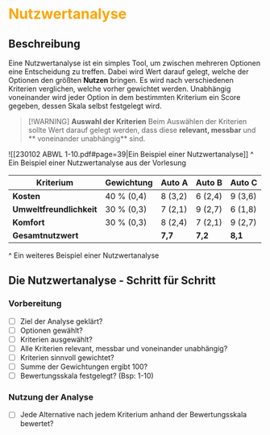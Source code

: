 # <font color = "orange">Nutzwertanalyse</font>
## Beschreibung
Eine Nutzwertanalyse ist ein simples Tool, um zwischen mehreren Optionen eine Entscheidung zu treffen. Dabei wird Wert darauf gelegt, welche der Optionen den größten **Nutzen** bringen. Es wird nach verschiedenen Kriterien verglichen, welche vorher gewichtet werden. Unabhängig voneinander wird jeder Option in dem bestimmten Kriterium ein Score gegeben, dessen Skala selbst festgelegt wird.

>[!WARNING] **Auswahl der Kriterien**
>Beim Auswählen der Kriterien sollte Wert darauf gelegt werden, dass diese **relevant, messbar** und ** voneinander unabhängig** sind.

![[230102 ABWL 1-10.pdf#page=39|Ein Beispiel einer Nutzwertanalyse]]
^ Ein Beispiel einer Nutzwertanalyse aus der Vorlesung

| **Kriterium**       | **Gewichtung** | **Auto A** | **Auto B** | **Auto C** |
|---------------------|----------------|------------|------------|------------|
| **Kosten**          | 40 % (0,4)    | 8 (3,2)    | 6 (2,4)    | 9 (3,6)    |
| **Umweltfreundlichkeit** | 30 % (0,3) | 7 (2,1)    | 9 (2,7)    | 6 (1,8)    |
| **Komfort**         | 30 % (0,3)    | 8 (2,4)    | 7 (2,1)    | 9 (2,7)    |
| **Gesamtnutzwert**  |                | **7,7**    | **7,2**    | **8,1**    |
^ Ein weiteres Beispiel einer Nutzwertanalyse
## Die Nutzwertanalyse - Schritt für Schritt
### Vorbereitung
- [ ] Ziel der Analyse geklärt?
- [ ] Optionen gewählt?
- [ ] Kriterien ausgewählt?
- [ ] Alle Kriterien relevant, messbar und voneinander unabhängig?
- [ ] Kriterien sinnvoll gewichtet?
- [ ] Summe der Gewichtungen ergibt 100?
- [ ] Bewertungsskala festgelegt? (Bsp: 1-10)
### Nutzung der Analyse
- [ ] Jede Alternative nach jedem Kriterium anhand der Bewertungsskala bewertet?
